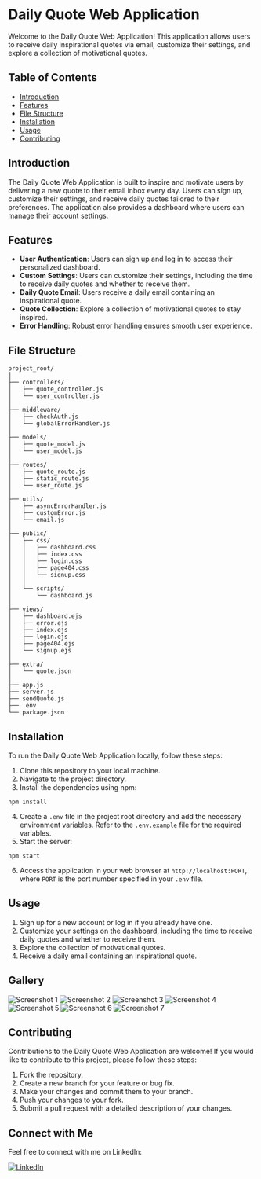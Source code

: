 # Daily Quote Web Application

Welcome to the Daily Quote Web Application! This application allows users to receive daily inspirational quotes via email, customize their settings, and explore a collection of motivational quotes.

## Table of Contents

- [Introduction](#introduction)
- [Features](#features)
- [File Structure](#file-structure)
- [Installation](#installation)
- [Usage](#usage)
- [Contributing](#contributing)

## Introduction

The Daily Quote Web Application is built to inspire and motivate users by delivering a new quote to their email inbox every day. Users can sign up, customize their settings, and receive daily quotes tailored to their preferences. The application also provides a dashboard where users can manage their account settings.

## Features

- **User Authentication**: Users can sign up and log in to access their personalized dashboard.
- **Custom Settings**: Users can customize their settings, including the time to receive daily quotes and whether to receive them.
- **Daily Quote Email**: Users receive a daily email containing an inspirational quote.
- **Quote Collection**: Explore a collection of motivational quotes to stay inspired.
- **Error Handling**: Robust error handling ensures smooth user experience.

## File Structure

```
project_root/
│
├── controllers/
│   ├── quote_controller.js
│   └── user_controller.js
│
├── middleware/
│   ├── checkAuth.js
│   └── globalErrorHandler.js
│
├── models/
│   ├── quote_model.js
│   └── user_model.js
│
├── routes/
│   ├── quote_route.js
│   ├── static_route.js
│   └── user_route.js
│
├── utils/
│   ├── asyncErrorHandler.js
│   ├── customError.js
│   └── email.js
│
├── public/
│   ├── css/
│   │   ├── dashboard.css
│   │   ├── index.css
│   │   ├── login.css
│   │   ├── page404.css
│   │   └── signup.css
│   │
│   └── scripts/
│       └── dashboard.js
│
├── views/
│   ├── dashboard.ejs
│   ├── error.ejs
│   ├── index.ejs
│   ├── login.ejs
│   ├── page404.ejs
│   └── signup.ejs
│
├── extra/
│   └── quote.json
│
├── app.js
├── server.js
├── sendQuote.js
├── .env
└── package.json
```

## Installation

To run the Daily Quote Web Application locally, follow these steps:

1. Clone this repository to your local machine.
2. Navigate to the project directory.
3. Install the dependencies using npm:

```
npm install
```

4. Create a `.env` file in the project root directory and add the necessary environment variables. Refer to the `.env.example` file for the required variables.
5. Start the server:

```
npm start
```

6. Access the application in your web browser at `http://localhost:PORT`, where `PORT` is the port number specified in your `.env` file.

## Usage

1. Sign up for a new account or log in if you already have one.
2. Customize your settings on the dashboard, including the time to receive daily quotes and whether to receive them.
3. Explore the collection of motivational quotes.
4. Receive a daily email containing an inspirational quote.

## Gallery

![Screenshot 1](/extras/screenshot1.png)
![Screenshot 2](/extras/screenshot2.png)
![Screenshot 3](/extras/screenshot3.png)
![Screenshot 4](/extras/screenshot4.png)
![Screenshot 5](/extras/screenshot5.png)
![Screenshot 6](/extras/screenshot6.png)
![Screenshot 7](/extras/screenshot7.png)

## Contributing

Contributions to the Daily Quote Web Application are welcome! If you would like to contribute to this project, please follow these steps:

1. Fork the repository.
2. Create a new branch for your feature or bug fix.
3. Make your changes and commit them to your branch.
4. Push your changes to your fork.
5. Submit a pull request with a detailed description of your changes.

## Connect with Me

Feel free to connect with me on LinkedIn:

[![LinkedIn](https://img.shields.io/badge/LinkedIn-Profile-blue)](https://www.linkedin.com/in/anshulrajput237)